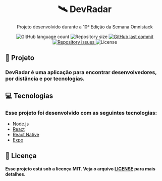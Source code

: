 <h1 align="center">🛰 DevRadar</h1>
<p align="center">Projeto desenvolvido durante a 10ª Edição da Semana Omnistack</p>

<p align="center">
  <img alt="GitHub language count" src="https://img.shields.io/github/languages/count/rodrigurdasilva/DevRadar">

  <img alt="Repository size" src="https://img.shields.io/github/repo-size/rodrigurdasilva/DevRadar">
  
  <a href="https://github.com/rodrigurdasilva/semana-omnistack-9/commits/master">
    <img alt="GitHub last commit" src="https://img.shields.io/github/last-commit/rodrigurdasilva/DevRadar">
  </a>

  <a href="https://github.com/rodrigurdasilva/semana-omnistack-9/issues">
    <img alt="Repository issues" src="https://img.shields.io/github/issues/rodrigurdasilva/DevRadar">
  </a>

  <img alt="License" src="https://img.shields.io/badge/license-MIT-brightgreen">
</p>

## 🚧 Projeto


###  DevRadar é uma aplicação para encontrar desenvolvedores, por distância e  por tecnologias.

## 💻 Tecnologias

### Esse projeto foi desenvolvido com as seguintes tecnologias:

- [Node.js](https://nodejs.org/en/)
- [React](https://reactjs.org)
- [React Native](https://facebook.github.io/react-native/)
-  [Expo](https://expo.io/)

## 📝 Licença

#### Esse projeto está sob a licença MIT. Veja o arquivo [LICENSE](LICENSE.md) para mais detalhes.